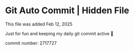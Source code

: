 # Git Auto Commit | Hidden File

This file was added Feb 12, 2025

Just for fun and keeping my daily git commit active 🤪

commit number: 2717727
